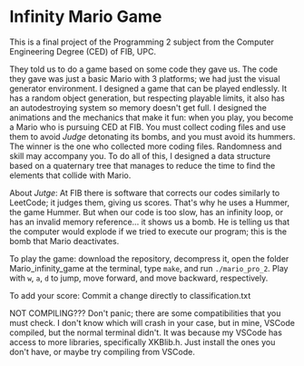 # Infinity Mario Game

This is a final project of the Programming 2 subject from the Computer Engineering Degree (CED) of FIB, UPC.

They told us to do a game based on some code they gave us. The code they gave was just a basic Mario with 3 platforms; we had just the visual generator environment.
I designed a game that can be played endlessly. It has a random object generation, but respecting playable limits, it also has an autodestroying system so memory doesn't get full.
I designed the animations and the mechanics that make it fun: when you play, you become a Mario who is pursuing CED at FIB. You must collect coding files and use them to avoid _Judge_ detonating its bombs, and you must avoid its hummers. The winner is the one who collected more coding files. Randomness and skill may accompany you.
To do all of this, I designed a data structure based on a quaternary tree that manages to reduce the time to find the elements that collide with Mario.


About _Jutge_: At FIB there is software that corrects our codes similarly to LeetCode; it judges them, giving us scores. That's why he uses a Hummer, the game Hummer. But when our code is too slow, has an infinity loop, or has an invalid memory reference... it shows us a bomb. He is telling us that the computer would explode if we tried to execute our program; this is the bomb that Mario deactivates.

To play the game: download the repository, decompress it, open the folder Mario_infinity_game at the terminal, type ```make```, and run ```./mario_pro_2```. Play with `w`, `a`, `d` to jump, move forward, and move backward, respectively.

To add your score: Commit a change directly to classification.txt

NOT COMPILING??? Don't panic; there are some compatibilities that you must check. I don't know which will crash in your case, but in mine, VSCode compiled, but the normal terminal didn't. It was because my VSCode has access to more libraries, specifically XKBlib.h. Just install the ones you don't have, or maybe try compiling from VSCode.
